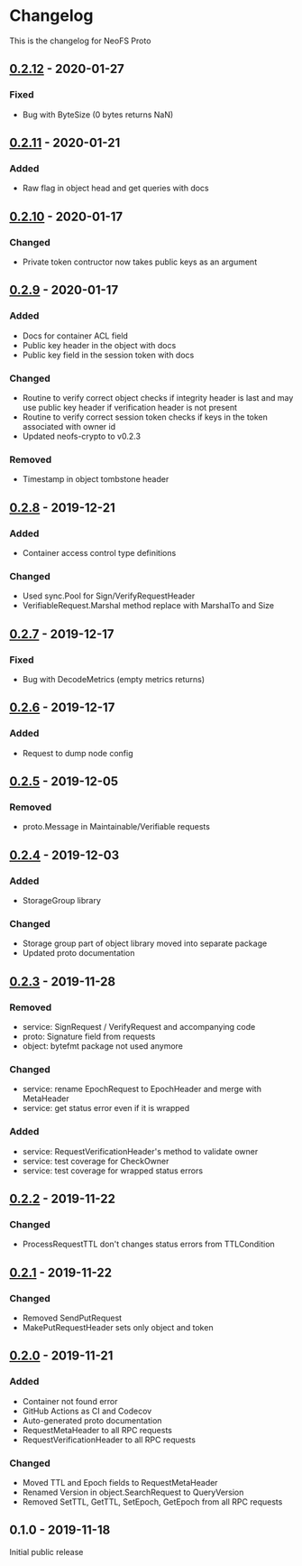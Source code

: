# Changelog
This is the changelog for NeoFS Proto

## [0.2.12] - 2020-01-27

### Fixed
- Bug with ByteSize (0 bytes returns NaN)

## [0.2.11] - 2020-01-21

### Added
- Raw flag in object head and get queries with docs

## [0.2.10] - 2020-01-17

### Changed
- Private token contructor now takes public keys as an argument

## [0.2.9] - 2020-01-17

### Added
- Docs for container ACL field
- Public key header in the object with docs
- Public key field in the session token with docs

### Changed
- Routine to verify correct object checks if integrity header is last and
may use public key header if verification header is not present
- Routine to verify correct session token checks if keys in the token 
associated with owner id
- Updated neofs-crypto to v0.2.3

### Removed
- Timestamp in object tombstone header

## [0.2.8] - 2019-12-21

### Added
- Container access control type definitions

### Changed
- Used sync.Pool for Sign/VerifyRequestHeader
- VerifiableRequest.Marshal method replace with MarshalTo and Size

## [0.2.7] - 2019-12-17

### Fixed
- Bug with DecodeMetrics (empty metrics returns)

## [0.2.6] - 2019-12-17

### Added
- Request to dump node config

## [0.2.5] - 2019-12-05

### Removed
- proto.Message in Maintainable/Verifiable requests

## [0.2.4] - 2019-12-03

### Added
- StorageGroup library

### Changed
- Storage group part of object library moved into separate package
- Updated proto documentation

## [0.2.3] - 2019-11-28

### Removed
- service: SignRequest / VerifyRequest and accompanying code 
- proto: Signature field from requests
- object: bytefmt package not used anymore   

### Changed
- service: rename EpochRequest to EpochHeader and merge with MetaHeader
- service: get status error even if it is wrapped

### Added
- service: RequestVerificationHeader's method to validate owner
- service: test coverage for CheckOwner
- service: test coverage for wrapped status errors

## [0.2.2] - 2019-11-22

### Changed
- ProcessRequestTTL don't changes status errors from TTLCondition 

## [0.2.1] - 2019-11-22

### Changed
- Removed SendPutRequest
- MakePutRequestHeader sets only object and token 

## [0.2.0] - 2019-11-21

### Added
- Container not found error 
- GitHub Actions as CI and Codecov 
- Auto-generated proto documentation
- RequestMetaHeader to all RPC requests
- RequestVerificationHeader to all RPC requests

### Changed
- Moved TTL and Epoch fields to RequestMetaHeader
- Renamed Version in object.SearchRequest to QueryVersion
- Removed SetTTL, GetTTL, SetEpoch, GetEpoch from all RPC requests  

## 0.1.0 - 2019-11-18

Initial public release

[0.2.0]: https://github.com/nspcc-dev/neofs-api/compare/v0.1.0...v0.2.0
[0.2.1]: https://github.com/nspcc-dev/neofs-api/compare/v0.2.0...v0.2.1
[0.2.2]: https://github.com/nspcc-dev/neofs-api/compare/v0.2.1...v0.2.2
[0.2.3]: https://github.com/nspcc-dev/neofs-api/compare/v0.2.2...v0.2.3
[0.2.4]: https://github.com/nspcc-dev/neofs-api/compare/v0.2.3...v0.2.4
[0.2.5]: https://github.com/nspcc-dev/neofs-api/compare/v0.2.4...v0.2.5
[0.2.6]: https://github.com/nspcc-dev/neofs-api/compare/v0.2.5...v0.2.6
[0.2.7]: https://github.com/nspcc-dev/neofs-api/compare/v0.2.6...v0.2.7
[0.2.8]: https://github.com/nspcc-dev/neofs-api/compare/v0.2.7...v0.2.8
[0.2.9]: https://github.com/nspcc-dev/neofs-api/compare/v0.2.8...v0.2.9
[0.2.10]: https://github.com/nspcc-dev/neofs-api/compare/v0.2.9...v0.2.10
[0.2.11]: https://github.com/nspcc-dev/neofs-api/compare/v0.2.10...v0.2.11
[0.2.12]: https://github.com/nspcc-dev/neofs-api/compare/v0.2.11...v0.2.12
